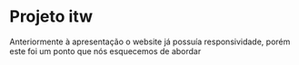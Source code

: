 # Projeto itw

Anteriormente à apresentação o website já possuía responsividade, porém este foi um ponto que nós esquecemos de abordar
